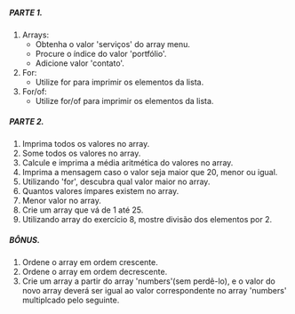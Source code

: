 ##### PARTE 1.

1. Arrays:
    - Obtenha o valor 'serviços' do array menu.
    - Procure o índice do valor 'portfólio'.
    - Adicione valor 'contato'.
2. For:
    - Utilize for para imprimir os elementos da lista.
3. For/of:
    - Utilize for/of para imprimir os elementos da lista.

##### PARTE 2.

1. Imprima todos os valores no array.
2. Some todos os valores no array.
3. Calcule e imprima a média aritmética do valores no array.
4. Imprima a mensagem caso o valor seja maior que 20, menor ou igual.
5. Utilizando 'for', descubra qual valor maior no array.
6. Quantos valores ímpares existem no array.
7. Menor valor no array.
8. Crie um array que vá de 1 até 25.
9. Utilizando array do exercício 8, mostre divisão dos elementos por 2.

##### BÔNUS.

1. Ordene o array em ordem crescente.
2. Ordene o array em ordem decrescente.
3. Crie um array a partir do array 'numbers'(sem perdê-lo), e o valor do novo array deverá ser igual ao valor correspondente no array 'numbers' multiplcado pelo seguinte.